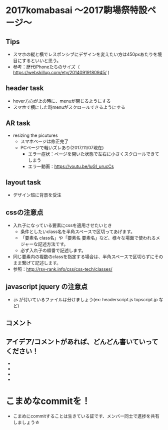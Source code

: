 # 2017komabasai 〜2017駒場祭特設ページ〜
## Tips
- スマホの縦と横でレスポンシブにデザインを変えたい方は450pxあたりを境目にするといいと思う。
- 参考：歴代iPhoneたちのサイズ（ https://webskillup.com/ety/20140919180945/ )
## header task
- hover方向が上の時に、menuが閉じるようにする
- スマホで横にした時menuがスクロールできるようにする

## AR task
- resizing the picutures
    - スマホページは修正完了
    - PCページで軽いズレあり(2017/11/07現在)
        - エラー症状：ページを開いた状態で左右に小さくスクロールできてしまう
        - エラー動画：https://youtu.be/luGI_urucCs

## layout task
- デザイン班に背景を受注

## cssの注意点
- 入れ子になっている要素にcssを適用させたいとき
    - 条件としたいclass名を半角スペースで区切ってあげます。
    - 「要素名 class名」や「要素名 要素名」など、様々な場面で使われるメジャーな記述方法です。
    - 必ず入れ子の順番で記述します。
- 同じ要素内の複数のclassを指定する場合は、半角スペースで区切らずにそのまま繋げて記述します。
- 参照：http://rsv-rank.info/css/css-tech/classes/

## javascript jquery の注意点
- .js が付いているファイルは分けましょう(ex: headerscript.js topscript.jp など)


## コメント
アイデア/コメントがあれば、どんどん書いていってください！
 -
 -
 -
 -
 -

# こまめなcommitを！
- こまめにcommitすることは生きている証です、メンバー同士で進捗を共有しましょう☆
